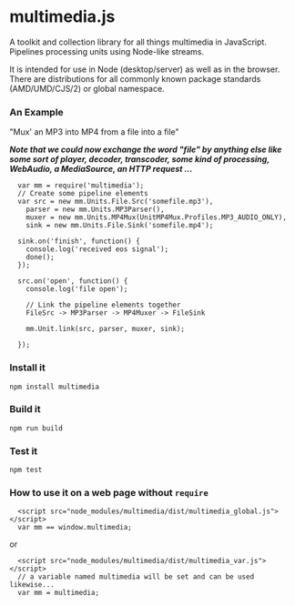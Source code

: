 # multimedia.js

A toolkit and collection library for all things multimedia in JavaScript. Pipelines processing units using Node-like streams.

It is intended for use in Node (desktop/server) as well as in the browser.  There are distributions for all commonly known package standards (AMD/UMD/CJS/2) or global namespace.

### An Example

"Mux' an MP3 into MP4 from a file into a file"

***Note that we could now exchange the word "file" by anything else like some sort of player, decoder, transcoder, some kind of processing, WebAudio, a MediaSource, an HTTP request ...***

```
  var mm = require('multimedia');
  // Create some pipeline elements
  var src = new mm.Units.File.Src('somefile.mp3'),
  	parser = new mm.Units.MP3Parser(),
  	muxer = new mm.Units.MP4Mux(UnitMP4Mux.Profiles.MP3_AUDIO_ONLY),
  	sink = new mm.Units.File.Sink('somefile.mp4');
  
  sink.on('finish', function() {
    console.log('received eos signal');
  	done();
  });
  
  src.on('open', function() {
  	console.log('file open');
  	
  	// Link the pipeline elements together
  	FileSrc -> MP3Parser -> MP4Muxer -> FileSink
  	
  	mm.Unit.link(src, parser, muxer, sink);
  	
  });
```

### Install it

```
npm install multimedia
```

### Build it

```
npm run build
```

### Test it

```
npm test
```

### How to use it on a web page without `require`

```
  <script src="node_modules/multimedia/dist/multimedia_global.js"></script>
  var mm == window.multimedia;
```

or

```
  <script src="node_modules/multimedia/dist/multimedia_var.js"></script>
  // a variable named multimedia will be set and can be used likewise...
  var mm = multimedia;
```






